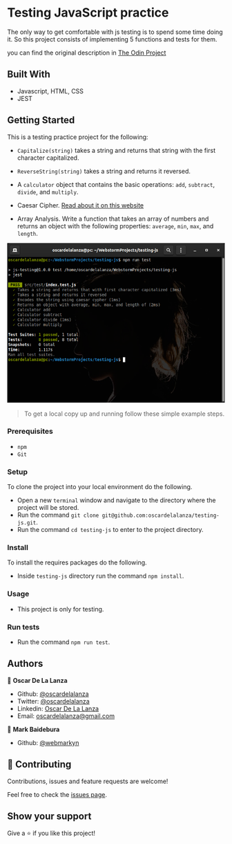 # Testing JavaScript practice

The only way to get comfortable with js testing is to spend some time doing it. So this project consists of implementing 5 functions and tests for them.

you can find the original description in [The Odin Project](https://www.theodinproject.com/courses/javascript/lessons/testing-practice)

## Built With

- Javascript, HTML, CSS
- JEST

## Getting Started

This is a testing practice project for the following:

- `Capitalize(string)` takes a string and returns that string with the first character capitalized.

- `ReverseString(string)` takes a string and returns it reversed.

- A `calculator` object that contains the basic operations: `add`, `subtract`, `divide`, and `multiply`.

- Caesar Cipher. [Read about it on this website](http://practicalcryptography.com/ciphers/caesar-cipher)

- Array Analysis. Write a function that takes an array of numbers and returns an object with the following properties:
 `average`, `min`, `max`, and `length`.

![testing](./screenshots/test.png)

> To get a local copy up and running follow these simple example steps.
 
### Prerequisites

- `npm`
- `Git`

### Setup

To clone the project into your local environment do the following.

- Open a new `terminal` window and navigate to the directory where the project will be stored.
- Run the command `git clone git@github.com:oscardelalanza/testing-js.git`.
- Run the command `cd testing-js` to enter to the project directory.

### Install

To install the requires packages do the following.

- Inside `testing-js` directory run the command `npm install`.

### Usage

- This project is only for testing.

### Run tests

- Run the command `npm run test`.

## Authors

👤 **Oscar De La Lanza**

- Github: [@oscardelalanza](https://github.com/oscardelalanza)
- Twitter: [@oscardelalanza](https://twitter.com/oscardelalanza)
- Linkedin: [Oscar De La Lanza](https://www.linkedin.com/in/oscardelalanza/)
- Email: oscardelalanza@gmail.com

👤 **Mark Baidebura**

- Github: [@webmarkyn](https://github.com/webmarkyn)

## 🤝 Contributing

Contributions, issues and feature requests are welcome!

Feel free to check the [issues page](https://github.com/webmarkyn/testing-js/issues).

## Show your support

Give a ⭐️ if you like this project!
